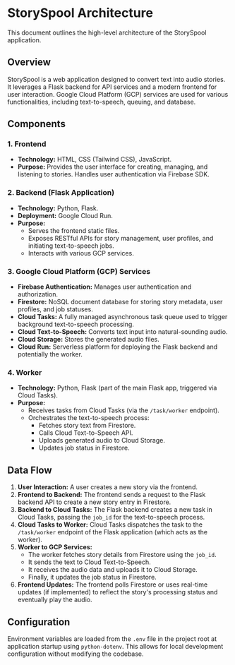 # StorySpool Architecture

This document outlines the high-level architecture of the StorySpool application.

## Overview

StorySpool is a web application designed to convert text into audio stories. It leverages a Flask backend for API services and a modern frontend for user interaction. Google Cloud Platform (GCP) services are used for various functionalities, including text-to-speech, queuing, and database.

## Components

### 1. Frontend

-   **Technology:** HTML, CSS (Tailwind CSS), JavaScript.
-   **Purpose:** Provides the user interface for creating, managing, and listening to stories. Handles user authentication via Firebase SDK.

### 2. Backend (Flask Application)

-   **Technology:** Python, Flask.
-   **Deployment:** Google Cloud Run.
-   **Purpose:**
    -   Serves the frontend static files.
    -   Exposes RESTful APIs for story management, user profiles, and initiating text-to-speech jobs.
    -   Interacts with various GCP services.

### 3. Google Cloud Platform (GCP) Services

-   **Firebase Authentication:** Manages user authentication and authorization.
-   **Firestore:** NoSQL document database for storing story metadata, user profiles, and job statuses.
-   **Cloud Tasks:** A fully managed asynchronous task queue used to trigger background text-to-speech processing.
-   **Cloud Text-to-Speech:** Converts text input into natural-sounding audio.
-   **Cloud Storage:** Stores the generated audio files.
-   **Cloud Run:** Serverless platform for deploying the Flask backend and potentially the worker.

### 4. Worker

-   **Technology:** Python, Flask (part of the main Flask app, triggered via Cloud Tasks).
-   **Purpose:**
    -   Receives tasks from Cloud Tasks (via the `/task/worker` endpoint).
    -   Orchestrates the text-to-speech process:
        -   Fetches story text from Firestore.
        -   Calls Cloud Text-to-Speech API.
        -   Uploads generated audio to Cloud Storage.
        -   Updates job status in Firestore.

## Data Flow

1.  **User Interaction:** A user creates a new story via the frontend.
2.  **Frontend to Backend:** The frontend sends a request to the Flask backend API to create a new story entry in Firestore.
3.  **Backend to Cloud Tasks:** The Flask backend creates a new task in Cloud Tasks, passing the `job_id` for the text-to-speech process.
4.  **Cloud Tasks to Worker:** Cloud Tasks dispatches the task to the `/task/worker` endpoint of the Flask application (which acts as the worker).
5.  **Worker to GCP Services:**
    -   The worker fetches story details from Firestore using the `job_id`.
    -   It sends the text to Cloud Text-to-Speech.
    -   It receives the audio data and uploads it to Cloud Storage.
    -   Finally, it updates the job status in Firestore.
6.  **Frontend Updates:** The frontend polls Firestore or uses real-time updates (if implemented) to reflect the story's processing status and eventually play the audio.

## Configuration

Environment variables are loaded from the `.env` file in the project root at application startup using `python-dotenv`. This allows for local development configuration without modifying the codebase.
